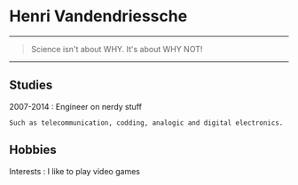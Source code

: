 Henri Vandendriessche
============

----

>  Science isn't about WHY. It's about WHY NOT!

----

Studies
--------------------

2007-2014
:   Engineer on nerdy stuff

    Such as telecommunication, codding, analogic and digital electronics.

Hobbies
-------

Interests
:   I like to play video games